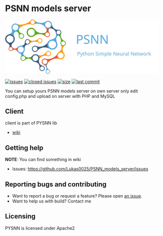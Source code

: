 # PSNN models server
[![PSNN](https://raw.githubusercontent.com/Lukas0025/PSNN/master/assets/logo.svg?sanitize=true)](https://pypi.org/project/PSNN/)

[![issues](https://img.shields.io/github/issues/Lukas0025/PYSNN)](https://github.com/Lukas0025/PSNN/issues)
[![closed issues](https://img.shields.io/github/issues-closed-raw/Lukas0025/PYSNN)](https://github.com/Lukas0025/PSNN/issues)
[![size](https://img.shields.io/github/repo-size/Lukas0025/PYSNN)](https://github.com/Lukas0025/PSNN/)
[![last commit](https://img.shields.io/github/last-commit/Lukas0025/PYSNN)](https://github.com/Lukas0025/PSNN/)

You can setup yours PSNN models server on own server only edit config.php and upload on server with PHP and MySQL

## Client

client is part of PYSNN lib
* [wiki](https://github.com/Lukas0025/PSNN/wiki/PYSNN-server-client)

## Getting help

**NOTE**: You can find something in wiki

* Issues: https://github.com/Lukas0025/PSNN_models_server/issues

## Reporting bugs and contributing

* Want to report a bug or request a feature? Please open [an issue](https://github.com/Lukas0025/PSNN_models_server/issues/new).
* Want to help us with build? Contact me

## Licensing

PYSNN is licensed under Apache2
